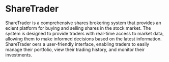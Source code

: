 # ShareTrader

ShareTrader is a comprehensive shares brokering system that provides an e cient platform for buying and selling shares in the stock market. The system is designed to provide traders with real-time access to market data, allowing them to make informed decisions based on the latest information. ShareTrader o ers a user-friendly interface, enabling traders to easily manage their portfolio, view their trading history, and monitor their investments.
